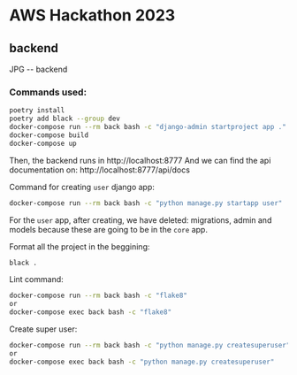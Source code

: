 # AWS Hackathon 2023

## backend
JPG -- backend

### Commands used:
```bash
poetry install
poetry add black --group dev
docker-compose run --rm back bash -c "django-admin startproject app ."
docker-compose build
docker-compose up
```

Then, the backend runs in http://localhost:8777
And we can find the api documentation on: http://localhost:8777/api/docs

Command for creating `user` django app:
```bash
docker-compose run --rm back bash -c "python manage.py startapp user"
```
For the `user` app, after creating, we have deleted: migrations, admin and models because these are going to be in the `core` app.

Format all the project in the beggining:
```bash
black .
```

Lint command:
```bash
docker-compose run --rm back bash -c "flake8"
or
docker-compose exec back bash -c "flake8"
```

Create super user:
```bash
docker-compose run --rm back bash -c "python manage.py createsuperuser"
or
docker-compose exec back bash -c "python manage.py createsuperuser"
````
